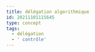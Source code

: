 ```yaml
---
title: délégation algorithmique
id: 20211101115645
type: concept
tags:
  - délégation
  - ' contrôle'
---
```


